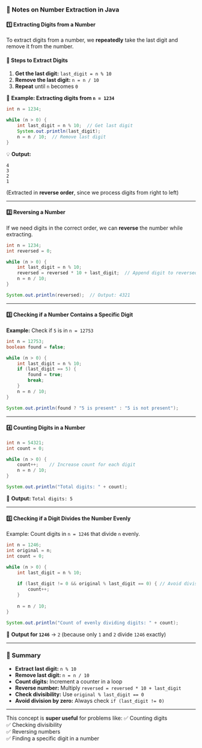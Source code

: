 ### **📌 Notes on Number Extraction in Java**  

#### **1️⃣ Extracting Digits from a Number**
To extract digits from a number, we **repeatedly** take the last digit and remove it from the number.

#### **🔹 Steps to Extract Digits**
1. **Get the last digit:** `last_digit = n % 10`
2. **Remove the last digit:** `n = n / 10`
3. **Repeat** until `n` becomes `0`

🔹 **Example: Extracting digits from `n = 1234`**  
```java
int n = 1234;

while (n > 0) {
    int last_digit = n % 10;  // Get last digit
    System.out.println(last_digit);
    n = n / 10;  // Remove last digit
}
```
💡 **Output:**  
```
4
3
2
1
```
(Extracted in **reverse order**, since we process digits from right to left)

---

#### **2️⃣ Reversing a Number**
If we need digits in the correct order, we can **reverse** the number while extracting.

```java
int n = 1234;
int reversed = 0;

while (n > 0) {
    int last_digit = n % 10;
    reversed = reversed * 10 + last_digit;  // Append digit to reversed number
    n = n / 10;
}

System.out.println(reversed);  // Output: 4321
```
---

#### **3️⃣ Checking if a Number Contains a Specific Digit**
**Example:** Check if `5` is in `n = 12753`
```java
int n = 12753;
boolean found = false;

while (n > 0) {
    int last_digit = n % 10;
    if (last_digit == 5) {
        found = true;
        break;
    }
    n = n / 10;
}

System.out.println(found ? "5 is present" : "5 is not present");
```

---

#### **4️⃣ Counting Digits in a Number**
```java
int n = 54321;
int count = 0;

while (n > 0) {
    count++;    // Increase count for each digit
    n = n / 10;
}

System.out.println("Total digits: " + count);
```
🔹 **Output:** `Total digits: 5`

---

#### **5️⃣ Checking if a Digit Divides the Number Evenly**
Example: Count digits in `n = 1246` that divide `n` evenly.
```java
int n = 1246;
int original = n;
int count = 0;

while (n > 0) {
    int last_digit = n % 10;
    
    if (last_digit != 0 && original % last_digit == 0) { // Avoid division by 0
        count++;
    }
    
    n = n / 10;
}

System.out.println("Count of evenly dividing digits: " + count);
```
🔹 **Output for `1246`** → `2` (because only `1` and `2` divide `1246` exactly)

---

### **📌 Summary**
- **Extract last digit:** `n % 10`
- **Remove last digit:** `n = n / 10`
- **Count digits:** Increment a counter in a loop
- **Reverse number:** Multiply `reversed = reversed * 10 + last_digit`
- **Check divisibility:** Use `original % last_digit == 0`
- **Avoid division by zero:** Always check `if (last_digit != 0)`

---

This concept is **super useful** for problems like:
✅ Counting digits  
✅ Checking divisibility  
✅ Reversing numbers  
✅ Finding a specific digit in a number  